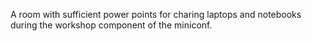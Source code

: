 A room with sufficient power points for charing laptops and notebooks during the workshop component of the miniconf.
